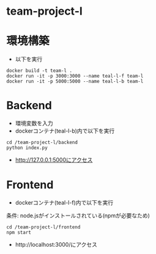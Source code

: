 # team-project-l

# 環境構築
- 以下を実行
```
docker build -t team-l .
docker run -it -p 3000:3000 --name teal-l-f team-l 
docker run -it -p 5000:5000 --name teal-l-b team-l 
```

# Backend
- 環境変数を入力
- dockerコンテナ(teal-l-b)内で以下を実行
```
cd /team-project-l/backend
python index.py
```
- http://127.0.0.1:5000にアクセス

# Frontend
- dockerコンテナ(teal-l-f)内で以下を実行

条件: node.jsがインストールされている(npmが必要なため)
```
cd /team-project-l/frontend
npm start
```
- http://localhost:3000/にアクセス